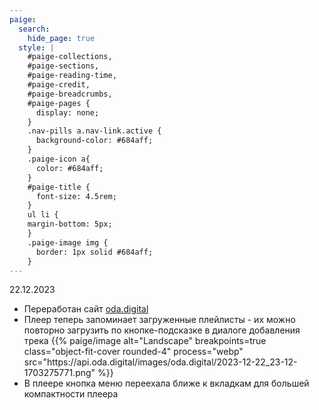 ```yaml
---
paige:
  search:
    hide_page: true
  style: |
    #paige-collections,
    #paige-sections,
    #paige-reading-time,
    #paige-credit,
    #paige-breadcrumbs,
    #paige-pages {
      display: none;
    }
    .nav-pills a.nav-link.active {
      background-color: #684aff;
    }
    .paige-icon a{
      color: #684aff;
    }
    #paige-title {
      font-size: 4.5rem;
    }
    ul li {
    margin-bottom: 5px;
    }
    .paige-image img {
      border: 1px solid #684aff;
    }
---
```


<div class="container-fluid">
    <div class="justify-content-center row">
        <p class="fw-bold h4 text-left">22.12.2023</p>
        <ul>
        <li>Переработан сайт <a href="https://oda.digital">oda.digital</a></li>
        <li><span>Плеер теперь запоминает загруженные плейлисты - их можно повторно загрузить по кнопке-подсказке в диалоге добавления трека</span>
        <span>{{% paige/image alt="Landscape" breakpoints=true class="object-fit-cover rounded-4" process="webp" src="https://api.oda.digital/images/oda.digital/2023-12-22_23-12-1703275771.png" %}}</span>
        </li>
        <li>
        <span>В плеере кнопка меню переехала ближе к вкладкам для большей компактности плеера</span>
        </li>
        </ul>
    </div>
</div>

